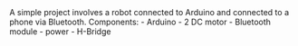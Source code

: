 <html>
  <body>
    <h> A simple project involves a robot connected to Arduino and connected to a phone via Bluetooth.</h>
    <h>Components:
    - Arduino
    - 2 DC motor
    - Bluetooth module
    - power
    - H-Bridge</h>
  </body>






</html>
